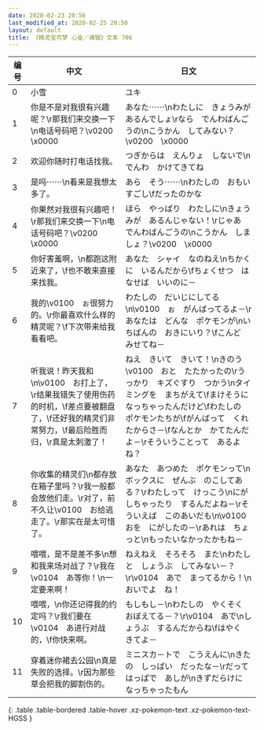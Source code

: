```yaml
---
date: 2020-02-23 20:56
last_modified_at: 2020-02-25 20:50
layout: default
title: 《精灵宝可梦 心金／魂银》文本 706
---
```

| 编号 | 中文 | 日文 |
| ---- | ---- | ---- |
| 0 | 小雪 | ユキ |
| 1 | 你是不是对我很有兴趣呢？\r那我们来交换一下\n电话号码吧？\v0200　\x0000 | あなた⋯⋯\nわたしに　きょうみが　あるんでしょ\rなら　でんわばんごうの\nこうかん　してみない？\v0200　\x0000 |
| 2 | 欢迎你随时打电话找我。 | つぎからは　えんりょ　しないで\nでんわ　かけてきてね |
| 3 | 是吗⋯⋯\n看来是我想太多了。 | あら　そう⋯⋯\nわたしの　おもいすごし\fだったのかな |
| 4 | 你果然对我很有兴趣吧！\r那我们来交换一下\n电话号码吧？\v0200　\x0000 | ほら　やっぱり　わたしに\nきょうみが　あるんじゃない！\rじゃあ　でんわばんごうの\nこうかん　しましょ？\v0200　\x0000 |
| 5 | 你好害羞啊，\n都跑这附近来了，\f也不敢来直接来找我。 | あなた　シャイ　なのねえ\nちかくに　いるんだから\fちょくせつ　はなせば　いいのに－ |
| 6 | 我的\v0100　ぉ很努力的。\r你最喜欢什么样的精灵呢？\f下次带来给我看看吧。 | わたしの　だいじにしてる\n\v0100　ぉ　がんばってるよ－\rあなたは　どんな　ポケモンが\nいちばんの　おきにいり？\fこんど　みせてね－ |
| 7 | 听我说！昨天我和\n\v0100　お打上了，\r结果我错失了使用伤药的时机，\f差点要被翻盘了，\f还好我的精灵们非常努力，\f最后险胜而归，\r真是太刺激了！ | ねえ　きいて　きいて！\nきのう　\v0100　おと　たたかったの\rうっかり　キズぐすり　つかう\nタイミングを　まちがえて\fまけそうに　なっちゃったんだけど\fわたしの　ポケモンたちが\fがんばって　くれたからさ－\fなんとか　かてたんだよ－\rそういうことって　あるよね？ |
| 8 | 你收集的精灵们\n都存放在箱子里吗？\r我一般都会放他们走。\r对了，前不久让\v0100　お给逃走了。\r那实在是太可惜了。 | あなた　あつめた　ポケモンって\nボックスに　ぜんぶ　のこしてある？\rわたしって　けっこう\nにがしちゃったり　するんだよね－\rそういえば　このあいだも\n\v0100　おを　にがしたの－\rあれは　ちょっと\nもったいなかったかもね－ |
| 9 | 喂喂，是不是差不多\n想和我来场对战了？\r我在\v0104　あ等你！\n一定要来啊！ | ねえねえ　そろそろ　また\nわたしと　しょうぶ　してみない－？\r\v0104　あで　まってるから！\nおいでよ　ね！ |
| 10 | 喂喂，\n你还记得我的约定吗？\r我们要在\v0104　あ进行对战的，\f你快来啊。 | もしもし－\nわたしの　やくそく　おぼえてる－？\r\v0104　あで\nしょうぶ　するんだからね\fはやく　きてよ－ |
| 11 | 穿着迷你裙去公园\n真是失败的选择。\r因为那些草会把我的脚割伤的。 | ミニスカ－トで　こうえんに\nきたの　しっぱい　だったな－\rだって　はっぱで　あしが\nきずだらけに　なっちゃったもん |
{: .table .table-bordered .table-hover .xz-pokemon-text .xz-pokemon-text-HGSS }